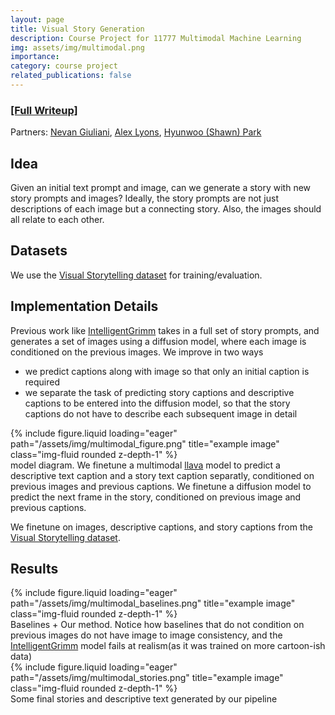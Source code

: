 ```yaml
---
layout: page
title: Visual Story Generation
description: Course Project for 11777 Multimodal Machine Learning
img: assets/img/multimodal.png
importance: 
category: course project
related_publications: false
---
```


### [[Full Writeup]](/assets/pdf/11_777_Final_Report.pdf)
Partners: [Nevan Giuliani](https://www.linkedin.com/in/nevan-giuliani-0505571a8/), [Alex Lyons](https://www.linkedin.com/in/alexander-lyons-101393255/), [Hyunwoo (Shawn) Park](https://www.linkedin.com/in/shawn-park-5a4644221/)

## Idea
Given an initial text prompt and image, can we generate a story with new story prompts and images? Ideally, the story prompts are not just descriptions of each image but a connecting story. Also, the images should all relate to each other. 
## Datasets
We use the [Visual Storytelling dataset](https://arxiv.org/pdf/1604.03968) for training/evaluation. 


## Implementation Details
Previous work like [IntelligentGrimm](https://openaccess.thecvf.com/content/CVPR2024/html/Liu_Intelligent_Grimm_-_Open-ended_Visual_Storytelling_via_Latent_Diffusion_Models_CVPR_2024_paper.html) takes in a full set of story prompts, and generates a set of images using a diffusion model, where each image is conditioned on the previous images. We improve in two ways
- we predict captions along with image so that only an initial caption is required
- we separate the task of predicting story captions and descriptive captions to be entered into the diffusion model, so that the story captions do not have to describe each subsequent image in detail
<div class="row">
    <div class="col-sm mt-3 mt-md-0">
        {% include figure.liquid loading="eager" path="/assets/img/multimodal_figure.png" title="example image" class="img-fluid rounded z-depth-1" %}
    </div>
</div>
<div class="caption">
    model diagram. We finetune a multimodal <a href="https://arxiv.org/abs/2304.08485">llava</a> model to predict a descriptive text caption and a story text caption separatly, conditioned on previous images and previous captions. We finetune a diffusion model to predict the next frame in the story, conditioned on previous image and previous captions.  
</div>

We finetune on images, descriptive captions, and story captions from the [Visual Storytelling dataset](https://arxiv.org/pdf/1604.03968). 

## Results

<div class="row">
    <div class="col-sm mt-3 mt-md-0">
        {% include figure.liquid loading="eager" path="/assets/img/multimodal_baselines.png" title="example image" class="img-fluid rounded z-depth-1" %}
    </div>
</div>
<div class="caption">
    Baselines + Our method. Notice how baselines that do not condition on previous images do not have image to image consistency, and the <a href="https://openaccess.thecvf.com/content/CVPR2024/html/Liu_Intelligent_Grimm_-_Open-ended_Visual_Storytelling_via_Latent_Diffusion_Models_CVPR_2024_paper.html">IntelligentGrimm</a> model fails at realism(as it was trained on more cartoon-ish data)
</div>

<div class="row">
    <div class="col-sm mt-3 mt-md-0">
        {% include figure.liquid loading="eager" path="/assets/img/multimodal_stories.png" title="example image" class="img-fluid rounded z-depth-1" %}
    </div>
</div>
<div class="caption">
    Some final stories and descriptive text generated by our pipeline
</div>

